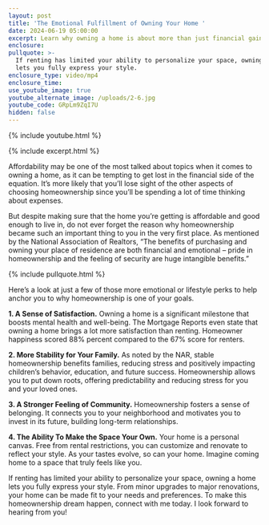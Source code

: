 ```yaml
---
layout: post
title: 'The Emotional Fulfillment of Owning Your Home '
date: 2024-06-19 05:00:00
excerpt: Learn why owning a home is about more than just financial gain.
enclosure:
pullquote: >-
  If renting has limited your ability to personalize your space, owning a home
  lets you fully express your style. 
enclosure_type: video/mp4
enclosure_time:
use_youtube_image: true
youtube_alternate_image: /uploads/2-6.jpg
youtube_code: GRpLm9ZqI7U
hidden: false
---
```

{% include youtube.html %}

{% include excerpt.html %}

Affordability may be one of the most talked about topics when it comes to owning a home, as it can be tempting to get lost in the financial side of the equation. It’s more likely that you’ll lose sight of the other aspects of choosing homeownership since you’ll be spending a lot of time thinking about expenses.

But despite making sure that the home you’re getting is affordable and good enough to live in, do not ever forget the reason why homeownership became such an important thing to you in the very first place. As mentioned by the National Association of Realtors, “The benefits of purchasing and owning your place of residence are both financial and emotional – pride in homeownership and the feeling of security are huge intangible benefits.”

{% include pullquote.html %}

Here’s a look at just a few of those more emotional or lifestyle perks to help anchor you to why homeownership is one of your goals.

**1\. A Sense of Satisfaction.** Owning a home is a significant milestone that boosts mental health and well-being. The Mortgage Reports even state that owning a home brings a lot more satisfaction than renting. Homeowner happiness scored 88% percent compared to the 67% score for renters.

**2\. More Stability for Your Family.** As noted by the NAR, stable homeownership benefits families, reducing stress and positively impacting children’s behavior, education, and future success. Homeownership allows you to put down roots, offering predictability and reducing stress for you and your loved ones.

**3\. A Stronger Feeling of Community.** Homeownership fosters a sense of belonging. It connects you to your neighborhood and motivates you to invest in its future, building long-term relationships.

**4\. The Ability To Make the Space Your Own.** Your home is a personal canvas. Free from rental restrictions, you can customize and renovate to reflect your style. As your tastes evolve, so can your home. Imagine coming home to a space that truly feels like you.

If renting has limited your ability to personalize your space, owning a home lets you fully express your style. From minor upgrades to major renovations, your home can be made fit to your needs and preferences. To make this homeownership dream happen, connect with me today. I look forward to hearing from you!